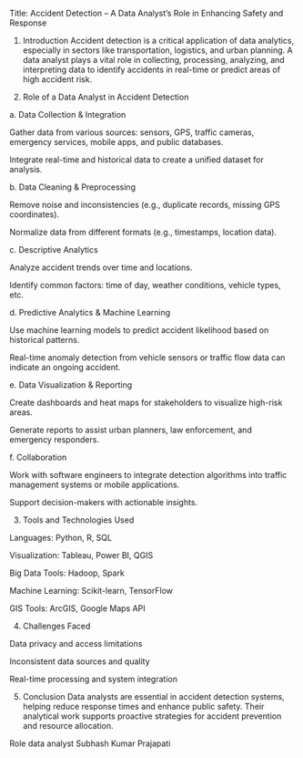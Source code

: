 Title: Accident Detection – A Data Analyst’s Role in Enhancing Safety and Response

1. Introduction
Accident detection is a critical application of data analytics, especially in sectors like transportation, logistics, and urban planning. A data analyst plays a vital role in collecting, processing, analyzing, and interpreting data to identify accidents in real-time or predict areas of high accident risk.

2. Role of a Data Analyst in Accident Detection

a. Data Collection & Integration

Gather data from various sources: sensors, GPS, traffic cameras, emergency services, mobile apps, and public databases.

Integrate real-time and historical data to create a unified dataset for analysis.


b. Data Cleaning & Preprocessing

Remove noise and inconsistencies (e.g., duplicate records, missing GPS coordinates).

Normalize data from different formats (e.g., timestamps, location data).


c. Descriptive Analytics

Analyze accident trends over time and locations.

Identify common factors: time of day, weather conditions, vehicle types, etc.


d. Predictive Analytics & Machine Learning

Use machine learning models to predict accident likelihood based on historical patterns.

Real-time anomaly detection from vehicle sensors or traffic flow data can indicate an ongoing accident.


e. Data Visualization & Reporting

Create dashboards and heat maps for stakeholders to visualize high-risk areas.

Generate reports to assist urban planners, law enforcement, and emergency responders.


f. Collaboration

Work with software engineers to integrate detection algorithms into traffic management systems or mobile applications.

Support decision-makers with actionable insights.


3. Tools and Technologies Used

Languages: Python, R, SQL

Visualization: Tableau, Power BI, QGIS

Big Data Tools: Hadoop, Spark

Machine Learning: Scikit-learn, TensorFlow

GIS Tools: ArcGIS, Google Maps API


4. Challenges Faced

Data privacy and access limitations

Inconsistent data sources and quality

Real-time processing and system integration


5. Conclusion
Data analysts are essential in accident detection systems, helping reduce response times and enhance public safety. Their analytical work supports proactive strategies for accident prevention and resource allocation.

Role data analyst 
Subhash Kumar Prajapati
